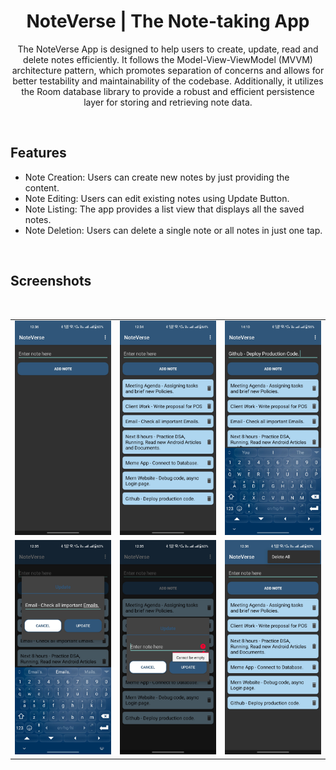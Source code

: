 <div align="center">
        
# NoteVerse | The Note-taking App
        
The NoteVerse App is designed to help users to create, update, read and delete notes efficiently. It follows the Model-View-ViewModel (MVVM) architecture pattern, which promotes separation of concerns and allows for better testability and maintainability of the codebase. Additionally, it utilizes the Room database library to provide a robust and efficient persistence layer for storing and retrieving note data.

</div>
<br>

## Features

- Note Creation: Users can create new notes by just providing the content.
- Note Editing: Users can edit existing notes using Update Button.
- Note Listing: The app provides a list view that displays all the saved notes. 
- Note Deletion: Users can delete a single note or all notes in just one tap.
<br>

## Screenshots
<br>

<table>
    <tr>
        <td><img src = "/Screenshots/1.jpg" ></td>
        <td><img src = "/Screenshots/2.jpg" ></td>
        <td><img src = "/Screenshots/3.jpg" ></td>
    </tr>
    <tr>
        <td><img src = "/Screenshots/4.jpg" ></td>
        <td><img src = "/Screenshots/5.jpg" ></td>
        <td><img src = "/Screenshots/6.jpg" ></td>
    </tr>
</table>  

